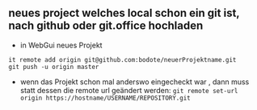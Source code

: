 ## neues project welches local schon ein git ist, nach github oder git.office hochladen
* in WebGui neues Projekt 
```
it remote add origin git@github.com:bodote/neuerProjektname.git
git push -u origin master
```
* wenn das Projekt schon mal anderswo eingecheckt war , dann muss statt dessen die remote url geändert werden:
`git remote set-url origin https://hostname/USERNAME/REPOSITORY.git`
